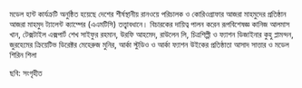 মডেল হান্ট কার্যক্রটি অনুষ্ঠিত হয়েছে দেশের শীর্ষস্থানীয় রানওয়ে পরিচালক ও কোরিওগ্রাফার আজরা মাহমুদের প্রতিষ্ঠান আজরা মাহমুদ ট্যালেন্ট ক্যাম্পের (এএমটিসি) তত্ত্বাবধানে। বিচারকের দায়িত্ব পালন করেন রূপবিশেষজ্ঞ কানিজ আলমাস খান, টেক্সটাইল এক্সপার্ট শেখ সাইফুর রহমান, উরফি আহমেদ, রাউলেন লি, চিত্রশিল্পী ও ফ্যাশন ডিজাইনার কুহু প্লামন্দন, জুরহেমের ক্রিয়েটিভ ডিরেক্টর মেহেরুজ মুনির, আর্কা স্টুডিও ও আর্কা ফ্যাশন উইকের প্রতিষ্ঠাতা আসাদ সাত্তার ও মডেল শিরিন শিলা

ছবি: সংগৃহীত
